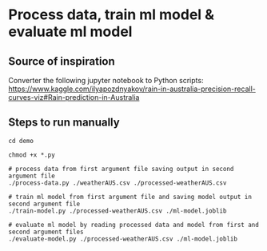 # Process data, train ml model & evaluate ml model

## Source of inspiration
Converter the following jupyter notebook to Python scripts:
https://www.kaggle.com/ilyapozdnyakov/rain-in-australia-precision-recall-curves-viz#Rain-prediction-in-Australia

## Steps to run manually
``` SH
cd demo

chmod +x *.py

# process data from first argument file saving output in second argument file
./process-data.py ./weatherAUS.csv ./processed-weatherAUS.csv

# train ml model from first argument file and saving model output in second argument file
./train-model.py ./processed-weatherAUS.csv ./ml-model.joblib

# evaluate ml model by reading processed data and model from first and second argument files
./evaluate-model.py ./processed-weatherAUS.csv ./ml-model.joblib
```